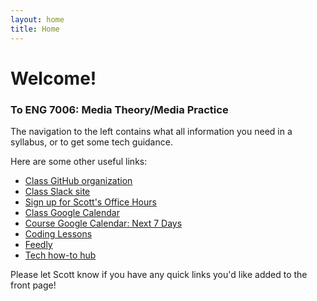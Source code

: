 ```yaml
---
layout: home
title: Home
---
```

# Welcome!

### To ENG 7006: Media Theory/Media Practice

The navigation to the left contains what all information you need in a syllabus, or to get some tech guidance.

Here are some other useful links:

* [Class GitHub organization](https://github.com/eng7006/)
* [Class Slack site](https://eng7006.slack.com/)
* [Sign up for Scott's Office Hours](http://calendly.com/scr-wayne-edu/office-hours/)
* [Class Google Calendar](https://calendar.google.com/calendar/embed?src=v1ii0sqrblpgl9p7cd5uidm120%40group.calendar.google.com&ctz=America/New_York)
* [Course Google Calendar: Next 7 Days](http://bit.ly/1hNYqxY)
* [Coding Lessons](https://github.com/eng7006/coding-lessons)
* [Feedly](http://feedly.com/)
* [Tech how-to hub](/how-to/)

Please let Scott know if you have any quick links you'd like added to the front page!
